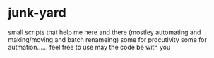 # junk-yard

small scripts that help me here and there (mostley automating and making/moving and batch renameing)
some for prdcutivity some for autmation......
feel free to use may the code be with you